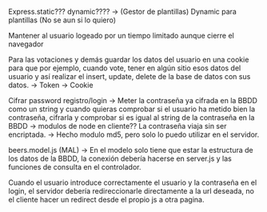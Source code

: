 Express.static??? dynamic????
    -> (Gestor de plantillas) Dynamic para plantillas (No se aun si lo quiero)

Mantener al usuario logeado por un tiempo limitado aunque cierre el navegador

Para las votaciones y demás guardar los datos del usuario en una cookie para que por ejemplo, cuando vote, tener en algún sitio esos datos del usuario y así realizar el insert, update, delete de la base de datos con sus datos.
    -> Token
    -> Cookie

Cifrar password registro/login
    -> Meter la contraseña ya cifrada en la BBDD como un string y cuando quieras comprobar si el usuario ha metido bien la contraseña, cifrarla y comprobar si es igual al string de la contraseña en la BBDD
        -> modulos de node en cliente?? La contraseña viaja sin ser encriptada.
        -> Hecho modulo md5, pero solo lo puedo utilizar en el servidor.

beers.model.js (MAL)
    -> En el modelo solo tiene que estar la estructura de los datos de la BBDD, la conexión debería hacerse en server.js y las funciones de consulta en el controlador.

Cuando el usuario introduce correctamente el usuario y la contraseña en el login, el servidor debería redireccionarle directamente a la url deseada, no el cliente hacer un redirect desde el propio js a otra pagina.